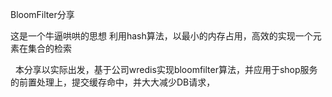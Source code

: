 BloomFilter分享

   这是一个牛逼哄哄的思想
   利用hash算法，以最小的内存占用，高效的实现一个元素在集合的检索
   
   本分享以实际出发，基于公司wredis实现bloomfilter算法，并应用于shop服务的前置处理上，提交缓存命中，并大大减少DB请求，
